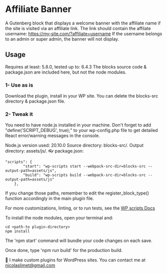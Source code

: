 # Affiliate Banner
A Gutenberg block that displays a welcome banner with the affiliate name if the site is visited via an affiliate link.
The link should contain the affilate username: https://my-site.com/?affiliate=username
If the username belongs to an admin or super admin, the banner will not display.

## Usage
Requires at least: 5.8.0, tested up to: 6.4.3
The blocks source code & package.json are included here, but not the node modules.

### 1- Use as is
Download the plugin, install in your WP site.
You can delete the blocks-src directory & package.json file.

### 2- Tweak it
You need to have node.js installed in your machine.
Don't forget to add "define('SCRIPT_DEBUG', true);" to your wp-config.php file to get detailed React error/warning messages in the console.

Node.js version used: 20.10.0
Source directory: blocks-src/.
Output directory: assets/js/.
:eyeglasses: package.json:

```
"scripts": {
		"start": "wp-scripts start --webpack-src-dir=blocks-src --output-path=assets/js",
		"build": "wp-scripts build --webpack-src-dir=blocks-src --output-path=assets/js"
	},
```

If you change those paths, remember to edit the register_block_type() function accordingly in the main plugin file.

For more customizations, linting, or to run tests, see the <a href="https://developer.wordpress.org/block-editor/getting-started/devenv/get-started-with-wp-scripts/">WP scripts Docs</a>

To install the node modules, open your terminal and:

```
cd <path-to plugin-directory>
npm install
```

The 'npm start' command will bundle your code changes on each save.

Once done, type 'npm run build' for the production build.

:trumpet: I make custom plugins for WordPress sites. You can contact me at <a href="mailto:nicolaslimet@gmail.com">nicolaslimet@gmail.com</a>
